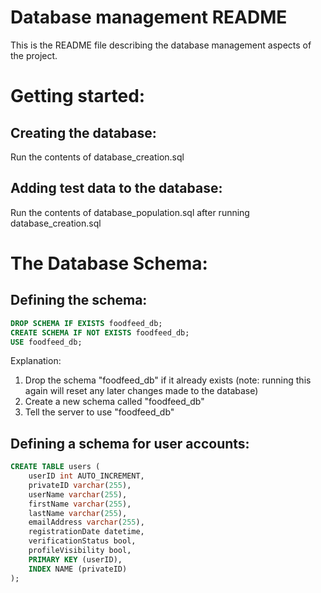 # Database management README

This is the README file describing the database management aspects of the project.

# Getting started:

## Creating the database:
Run the contents of database_creation.sql

## Adding test data to the database:
Run the contents of database_population.sql after running database_creation.sql

# The Database Schema:

## Defining the schema:
```sql
DROP SCHEMA IF EXISTS foodfeed_db;
CREATE SCHEMA IF NOT EXISTS foodfeed_db;
USE foodfeed_db;
```
Explanation:
1. Drop the schema "foodfeed_db" if it already exists (note: running this again will reset any later changes made to the database)
2. Create a new schema called "foodfeed_db"
3. Tell the server to use "foodfeed_db"

## Defining a schema for user accounts:
```sql
CREATE TABLE users (
    userID int AUTO_INCREMENT,
    privateID varchar(255),
    userName varchar(255),
    firstName varchar(255),
    lastName varchar(255),
    emailAddress varchar(255),
    registrationDate datetime,
    verificationStatus bool,
    profileVisibility bool,
    PRIMARY KEY (userID),
    INDEX NAME (privateID)
);

```